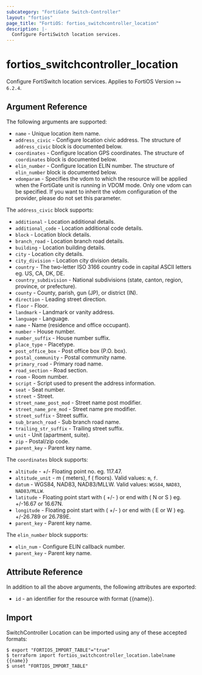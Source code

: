 ```yaml
---
subcategory: "FortiGate Switch-Controller"
layout: "fortios"
page_title: "FortiOS: fortios_switchcontroller_location"
description: |-
  Configure FortiSwitch location services.
---
```


# fortios_switchcontroller_location
Configure FortiSwitch location services. Applies to FortiOS Version `>= 6.2.4`.

## Argument Reference

The following arguments are supported:

* `name` - Unique location item name.
* `address_civic` - Configure location civic address. The structure of `address_civic` block is documented below.
* `coordinates` - Configure location GPS coordinates. The structure of `coordinates` block is documented below.
* `elin_number` - Configure location ELIN number. The structure of `elin_number` block is documented below.
* `vdomparam` - Specifies the vdom to which the resource will be applied when the FortiGate unit is running in VDOM mode. Only one vdom can be specified. If you want to inherit the vdom configuration of the provider, please do not set this parameter.

The `address_civic` block supports:

* `additional` - Location additional details.
* `additional_code` - Location additional code details.
* `block` - Location block details.
* `branch_road` - Location branch road details.
* `building` - Location building details.
* `city` - Location city details.
* `city_division` - Location city division details.
* `country` - The two-letter ISO 3166 country code in capital ASCII letters eg. US, CA, DK, DE.
* `country_subdivision` - National subdivisions (state, canton, region, province, or prefecture).
* `county` - County, parish, gun (JP), or district (IN).
* `direction` - Leading street direction.
* `floor` - Floor.
* `landmark` - Landmark or vanity address.
* `language` - Language.
* `name` - Name (residence and office occupant).
* `number` - House number.
* `number_suffix` - House number suffix.
* `place_type` - Placetype.
* `post_office_box` - Post office box (P.O. box).
* `postal_community` - Postal community name.
* `primary_road` - Primary road name.
* `road_section` - Road section.
* `room` - Room number.
* `script` - Script used to present the address information.
* `seat` - Seat number.
* `street` - Street.
* `street_name_post_mod` - Street name post modifier.
* `street_name_pre_mod` - Street name pre modifier.
* `street_suffix` - Street suffix.
* `sub_branch_road` - Sub branch road name.
* `trailing_str_suffix` - Trailing street suffix.
* `unit` - Unit (apartment, suite).
* `zip` - Postal/zip code.
* `parent_key` - Parent key name.

The `coordinates` block supports:

* `altitude` - +/- Floating point no. eg. 117.47.
* `altitude_unit` - m ( meters), f ( floors). Valid values: `m`, `f`.
* `datum` - WGS84, NAD83, NAD83/MLLW. Valid values: `WGS84`, `NAD83`, `NAD83/MLLW`.
* `latitude` - Floating point start with ( +/- )  or end with ( N or S ) eg. +/-16.67 or 16.67N.
* `longitude` - Floating point start with ( +/- )  or end with ( E or W ) eg. +/-26.789 or 26.789E.
* `parent_key` - Parent key name.

The `elin_number` block supports:

* `elin_num` - Configure ELIN callback number.
* `parent_key` - Parent key name.


## Attribute Reference

In addition to all the above arguments, the following attributes are exported:
* `id` - an identifier for the resource with format {{name}}.

## Import

SwitchController Location can be imported using any of these accepted formats:
```
$ export "FORTIOS_IMPORT_TABLE"="true"
$ terraform import fortios_switchcontroller_location.labelname {{name}}
$ unset "FORTIOS_IMPORT_TABLE"
```
